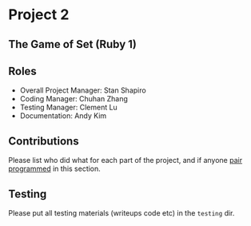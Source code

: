 # Project 2
## The Game of Set (Ruby 1)

## Roles
* Overall Project Manager: Stan Shapiro 
* Coding Manager: Chuhan Zhang
* Testing Manager: Clement Lu
* Documentation: Andy Kim

## Contributions
Please list who did what for each part of the project, and if anyone [pair programmed](http://en.wikipedia.org/wiki/Pair_programming) in this section.

## Testing
Please put all testing materials (writeups code etc) in the `testing` dir.
